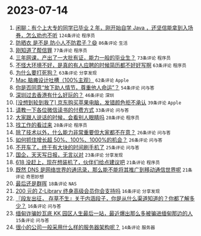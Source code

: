 # 2023-07-14

1. [闲聊：有个上大专的同学已毕业 2 年，刚开始自学 Java ，还坚信能拿到入场券，怎么劝也不听](https://www.v2ex.com/t/956631) `124条评论` `程序员`
1. [防晒衣 是不是 防小人不防君子？😄](https://www.v2ex.com/t/956636) `86条评论` `生活`
1. [刚知道了帮信罪](https://www.v2ex.com/t/956674) `77条评论` `程序员`
1. [三年网课，产出了一大批有证，能力一般的毕业生？](https://www.v2ex.com/t/956669) `73条评论` `程序员`
1. [不怪大环境不好，是真的有人应聘的时候简历都不好好写啊](https://www.v2ex.com/t/956633) `63条评论` `程序员`
1. [为什么要打死狗？](https://www.v2ex.com/t/956642) `63条评论` `分享发现`
1. [Mac 脑瘫设计吐槽（100%主观）](https://www.v2ex.com/t/956671) `62条评论` `Apple`
1. [你是否同意“放下助人情节，尊重他人命运”？](https://www.v2ex.com/t/956683) `54条评论` `问与答`
1. [深圳过去香港有什么好玩的？](https://www.v2ex.com/t/956627) `46条评论` `深圳`
1. [[没想到轮到我了] 京东购买苹果电脑，发错颜色拒不承认](https://www.v2ex.com/t/956728) `39条评论` `Apple`
1. [请教一下各位微信读书的付费方式](https://www.v2ex.com/t/956679) `33条评论` `问与答`
1. [大家跟人说话的时候，会看别人眼睛吗](https://www.v2ex.com/t/956718) `28条评论` `程序员`
1. [找工作的看过来](https://www.v2ex.com/t/956678) `28条评论` `程序员`
1. [除了技术以外，什么能力非常重要但大家都不在意？](https://www.v2ex.com/t/956704) `26条评论` `问与答`
1. [如何抓住增长超 50%、100%、1000%的机会？](https://www.v2ex.com/t/956629) `26条评论` `问与答`
1. [不开车了，终于有大块的时间刷手机了](https://www.v2ex.com/t/956651) `25条评论` `问与答`
1. [国企，天天写日报，无言以对](https://www.v2ex.com/t/956698) `23条评论` `分享发现`
1. [618 没赶上，现在想装机了，伙伴们给点建议吧](https://www.v2ex.com/t/956707) `21条评论` `程序员`
1. [既然 DNS 是网络世界的通讯录，那么能不能将其推广到移动通信世界呢](https://www.v2ex.com/t/956666) `21条评论` `奇思妙想`
1. [最后还是群晖](https://www.v2ex.com/t/956695) `18条评论` `NAS`
1. [200 元的 Z-Library 终身高级会员你会支持吗](https://www.v2ex.com/t/956713) `16条评论` `分享发现`
1. [『段友出征， 存草不生』关于内涵段子，你是从什么渠道知道的？你都了解多少？](https://www.v2ex.com/t/956668) `16条评论` `问与答`
1. [缅甸诈骗妙瓦底 KK 园区人生最后一站，最近爆出那么多被骗进缅甸那边的人](https://www.v2ex.com/t/956641) `15条评论` `问与答`
1. [很小的公司一般采用什么样的服务器架构呢？](https://www.v2ex.com/t/956689) `14条评论` `服务器`
